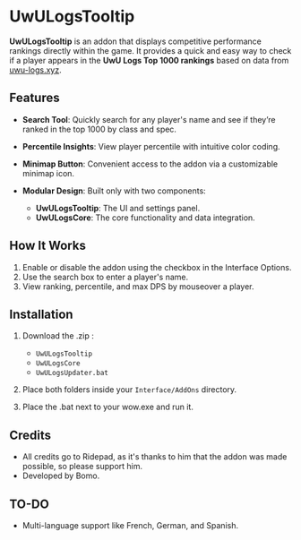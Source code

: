 # UwULogsTooltip

**UwULogsTooltip** is an addon that displays competitive performance rankings directly within the game. It provides a quick and easy way to check if a player appears in the **UwU Logs Top 1000 rankings** based on data from [uwu-logs.xyz](https://uwu-logs.xyz).

## Features

- **Search Tool**: Quickly search for any player's name and see if they’re ranked in the top 1000 by class and spec.
- **Percentile Insights**: View player percentile with intuitive color coding.
- **Minimap Button**: Convenient access to the addon via a customizable minimap icon.
- **Modular Design**: Built only with two components:
  
  - **UwULogsTooltip**: The UI and settings panel.
  - **UwULogsCore**: The core functionality and data integration.

## How It Works

1. Enable or disable the addon using the checkbox in the Interface Options.
2. Use the search box to enter a player's name.
3. View ranking, percentile, and max DPS by mouseover a player.

## Installation

1. Download the .zip :
    - `UwULogsTooltip`
    - `UwULogsCore`
    - `UwULogsUpdater.bat`
      
2. Place both folders inside your `Interface/AddOns` directory.
   
3. Place the .bat next to your wow.exe and run it.


## Credits

- All credits go to Ridepad, as it's thanks to him that the addon was made possible, so please support him.
- Developed by Bomo.

## TO-DO

- Multi-language support like French, German, and Spanish.
